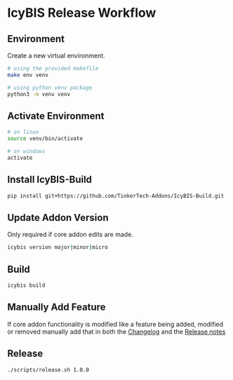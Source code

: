 # IcyBIS Release Workflow

## Environment

Create a new virtual environment.

```bash
# using the provided makefile
make env venv

# using python venv package
python3 -m venv venv
```

## Activate Environment

```bash
# on linux
source venv/bin/activate

# on windows
activate
```

## Install IcyBIS-Build

```bash
pip install git+https://github.com/TinkerTech-Addons/IcyBIS-Build.git
```

## Update Addon Version

Only required if core addon edits are made.

```bash
icybis version major|minor|micro
```

## Build

```bash
icybis build
```

## Manually Add Feature

If core addon functionality is modified like a feature being added, modified or removed manually add that in both the [Changelog](CHANGELOG.md) and the [Release notes](.release-notes.md)

## Release

```bash
./scripts/release.sh 1.0.0
```
